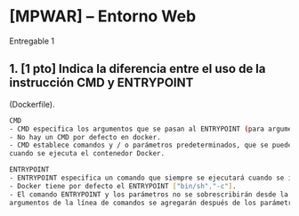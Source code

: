 # [MPWAR] – Entorno Web
Entregable 1

## 1. [1 pto] Indica la diferencia entre el uso de la instrucción CMD y ENTRYPOINT
(Dockerfile).

```bash
CMD
- CMD especifica los argumentos que se pasan al ENTRYPOINT (para argumentos)
- No hay un CMD por defecto en docker.
- CMD establece comandos y / o parámetros predeterminados, que se pueden sobrescribir desde la línea de comandos
cuando se ejecuta el contenedor Docker.

ENTRYPOINT
- ENTRYPOINT especifica un comando que siempre se ejecutará cuando se inicie el contenedor. 
- Docker tiene por defecto el ENTRYPOINT ["bin/sh","-c"].
- El comando ENTRYPOINT y los parámetros no se sobrescribirán desde la línea de comando. En cambio, todos los 
argumentos de la línea de comandos se agregarán después de los parámetros ENTRYPOINT.
```

